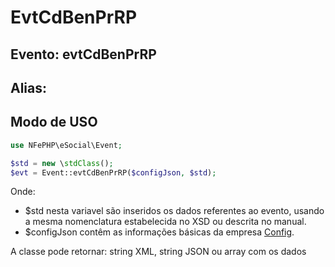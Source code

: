 # EvtCdBenPrRP

## Evento: evtCdBenPrRP

## Alias: 


## Modo de USO

```php
use NFePHP\eSocial\Event;

$std = new \stdClass();
$evt = Event::evtCdBenPrRP($configJson, $std);
```

Onde:
- $std nesta variavel são inseridos os dados referentes ao evento, usando a mesma nomenclatura estabelecida no XSD ou descrita no manual.
- $configJson contêm as informações básicas da empresa [Config](Config.md).

A classe pode retornar: string XML, string JSON ou array com os dados
